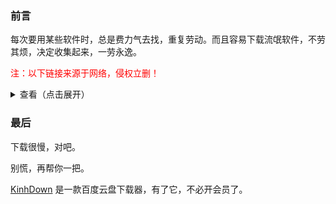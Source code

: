 ### 前言

每次要用某些软件时，总是费力气去找，重复劳动。而且容易下载流氓软件，不劳其烦，决定收集起来，一劳永逸。

<font color='red'>注：以下链接来源于网络，侵权立删！</font>

<details>
<summary>查看（点击展开）</summary>

|          软件           |                                      链接                                       |                                                                                                                                                                                                                        安装教程                                                                                                                                                                                                                        |                                                                                    其他                                                                                    |
| :-------------------------: | :-----------------------------------------------------------------------------: | :----------------------------------------------------------------------------------------------------------------------------------------------------------------------------------------------------------------------------------------------------------------------------------------------------------------------------------------------------------------------------------------------------------------------------------------------------: | :-----------------------------------------------------------------------------------------------------------------: |
|      Origin 2019b       | 链接: https://pan.baidu.com/share/init?surl=SW29cO7Gaja6fN04XC4abg 提取码：giwd | [安装教程](https://mp.weixin.qq.com/s?__biz=MzUyMzg3NDQzMg==&mid=2247486956&idx=1&sn=32ab9f6e5a346a31733b17678cc196b3&chksm=fa34b403cd433d159887e684a5dae5364c51c8b48155cc5f2cc71398e97cd789d2d509daab8d&scene=21&ascene=0&devicetype=android-24&version=27001141&nettype=ctnet&abtest_cookie=AAACAA%3D%3D&lang=zh_CN&exportkey=A4YxZelHrrOudjz1zJawkG0%3D&pass_ticket=w1svCLkDzDC2rHThq3jvaFzoozPgKyeSVAd8kwQhl2ePQbCZzWiivNYsvJPLJZf%2B&wx_header=1) |                                                                                                                                                                            |
|      Matlab R2020b      | 链接: https://pan.baidu.com/share/init?surl=SW29cO7Gaja6fN04XC4abg 提取码：giwd |                                                                                                                                                                                             [安装教程](https://mp.weixin.qq.com/s/vccu9KCLknWQDmQtqpk57Q)                                                                                                                                                                                              |                                                                                                                                                                            |
|         Office          |               [Office Tool Plus](https://otp.landian.vip/zh-cn/#)               |                                                                                                                                                                                                                                                                                                                                                                                                                                                        |                                                                                                                                                                            |
| AutoCAD 2021 | 链接: https://pan.baidu.com/s/1wZyFDN1QVV1dUnP7QOiqeA#list/ath=%2F 提取码：4ua3 |                                                                                                                                                                                                    [安装教程](http://www.zhanshaoyi.com/13956.html)                                                                                                                                                                                                    | [官方下载](http://trial2.autodesk.com/NetSWDLD/2021/ACD/9046B381-E756-4D38-A7EF-FAD07F4456E6/SFX/AutoCAD_2021_Simplified_Chinese_Win_64bit_dlm.sfx.exe) |
Adobe 2020 全家桶 | 链接：https://pan.baidu.com/s/16_2lQk7Mq-0ORoqYKEFYGw 提取码：jygg 解压密码：@vposy | 略 |  |

</details>

### 最后

下载很慢，对吧。

别慌，再帮你一把。

[KinhDown](https://kinhdown.kinh.cc/) 是一款百度云盘下载器，有了它，不必开会员了。





